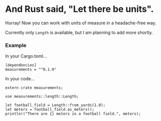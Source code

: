 # And Rust said, "Let there be units".

Hurray! Now you can work with units of measure in a headache-free way.

Currently only `Length` is available, but I am planning to add more shortly.

### Example

In your Cargo.toml...

```
[dependencies]
measurements = "^0.1.0"
```

In your code...

```
extern crate measurements;

use measurements::length::Length;

let football_field = Length::from_yards(1.0);
let meters = football_field.as_meters();
println!("There are {} meters in a football field.", meters);
```

